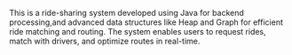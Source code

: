 This is a ride-sharing system developed using Java for backend processing,and advanced data structures like Heap and Graph for efficient ride matching and routing. The system enables users to request rides, match with drivers, and optimize routes in real-time.
